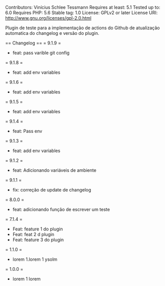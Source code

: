 Contributors: Vinícius Schlee Tessmann
Requires at least: 5.1
Tested up to: 6.0
Requires PHP: 5.6
Stable tag: 1.0
License: GPLv2 or later
License URI: http://www.gnu.org/licenses/gpl-2.0.html

Plugin de teste para a implementação de actions do Github de atualização automatica do changelog e versão do plugin.

== Changelog ==
= 9.1.9 =
 * feat: pass varible git config
 
= 9.1.8 =
 * feat: add env variables
 
= 9.1.6 =
 * feat: add env variables
 
= 9.1.5 =
 * feat: add env variables
 
= 9.1.4 =
 * feat: Pass env
 
= 9.1.3 =
 * feat: add env variables
 
= 9.1.2 =
 * feat: Adicionando variáveis de ambiente
 
= 9.1.1 =
 * fix: correção de update de changelog
 
= 8.0.0 =
 * feat: adicionando função de escrever um teste
 
= 7.1.4 =
 * Feat: feature 1 do plugin
 * Feat: feat 2 d plugin
 * Feat: feature 3 do plugin
 
= 1.1.0 =
* lorem 1.lorem 1 ysolm

= 1.0.0 =
* lorem 1 lorem 